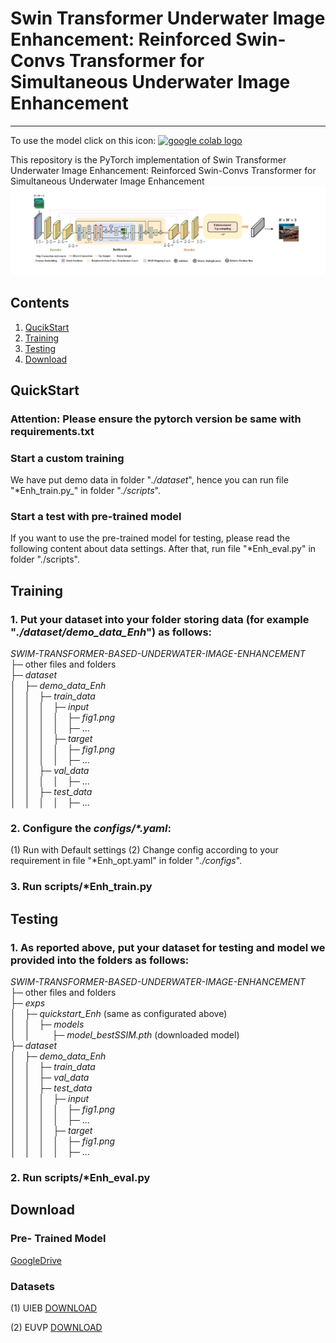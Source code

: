 # Swin Transformer Underwater Image Enhancement: Reinforced Swin-Convs Transformer for Simultaneous Underwater Image Enhancement


---


To use the model click on this icon:
[ <a href="https://colab.research.google.com/drive/1vkkVz_ZYtqGHsPT97HXOAsNWVRhbLIds?usp=sharing"><img src="https://colab.research.google.com/assets/colab-badge.svg" alt="google colab logo"></a>](https://colab.research.google.com/drive/1vkkVz_ZYtqGHsPT97HXOAsNWVRhbLIds)


This repository is the PyTorch implementation of Swin Transformer Underwater Image Enhancement: Reinforced Swin-Convs Transformer for Simultaneous Underwater Image Enhancement
<img width="1000" src="Swin network.png">

## Contents

1. [QucikStart](#QuickStart)
2. [Training](#Training)
3. [Testing](#Testing)
4. [Download](#Download)


## QuickStart
### Attention: Please ensure the pytorch version be same with requirements.txt

### Start a custom training
We have put demo data in folder "_./dataset_", hence you can run file "*Enh_train.py_" in  folder "_./scripts_".

### Start a test with pre-trained model
If you want to use the pre-trained model for testing, please read the following content about data settings. After that, run file "*Enh_eval.py" in folder "./scripts".

## Training 
### 1. Put your dataset into your folder storing data (for example "_./dataset/demo_data_Enh_") as follows:
_SWIM-TRANSFORMER-BASED-UNDERWATER-IMAGE-ENHANCEMENT_<br />
├─ other files and folders<br />
├─ _dataset_<br />
│&ensp;&ensp;├─ _demo\_data\_Enh_<br />
│&ensp;&ensp;│&ensp;&ensp;├─ _train\_data_<br />
│&ensp;&ensp;│&ensp;&ensp;│&ensp;&ensp;├─ _input_<br />
│&ensp;&ensp;│&ensp;&ensp;│&ensp;&ensp;│&ensp;&ensp;├─ _fig1.png_<br />
│&ensp;&ensp;│&ensp;&ensp;│&ensp;&ensp;│&ensp;&ensp;├─ ...<br />
│&ensp;&ensp;│&ensp;&ensp;│&ensp;&ensp;├─ _target_<br />
│&ensp;&ensp;│&ensp;&ensp;│&ensp;&ensp;│&ensp;&ensp;├─ _fig1.png_<br />
│&ensp;&ensp;│&ensp;&ensp;│&ensp;&ensp;│&ensp;&ensp;├─ ...<br />
│&ensp;&ensp;│&ensp;&ensp;├─ _val\_data_<br />
│&ensp;&ensp;│&ensp;&ensp;│&ensp;&ensp;│&ensp;&ensp;├─ ...<br />
│&ensp;&ensp;│&ensp;&ensp;├─ _test\_data_<br />
│&ensp;&ensp;│&ensp;&ensp;│&ensp;&ensp;│&ensp;&ensp;├─ ...

### 2. Configure the _configs/\*.yaml_:
(1) Run with Default settings
(2) Change config according to your requirement in file "*Enh_opt.yaml" in folder "_./configs_".

### 3. Run scripts/*Enh_train.py

## Testing

### 1. As reported above, put your dataset for testing and model we provided into the folders as follows:
_SWIM-TRANSFORMER-BASED-UNDERWATER-IMAGE-ENHANCEMENT_<br />
├─ other files and folders<br />
├─ _exps_<br />
│&ensp;&ensp;├─ _quickstart\_Enh_ (same as configurated above)<br />
│&ensp;&ensp;│&ensp;&ensp;├─ _models_<br />
│&ensp;&ensp;│&ensp;&ensp;&ensp;&ensp;&ensp;├─ _model\_bestSSIM.pth_ (downloaded model)<br />
├─ _dataset_<br />
│&ensp;&ensp;├─ _demo_data_Enh_<br />
│&ensp;&ensp;│&ensp;&ensp;├─ _train\_data_<br />
│&ensp;&ensp;│&ensp;&ensp;├─ _val\_data_<br />
│&ensp;&ensp;│&ensp;&ensp;├─ _test\_data_<br />
│&ensp;&ensp;│&ensp;&ensp;│&ensp;&ensp;├─ _input_<br />
│&ensp;&ensp;│&ensp;&ensp;│&ensp;&ensp;│&ensp;&ensp;├─ _fig1.png_<br />
│&ensp;&ensp;│&ensp;&ensp;│&ensp;&ensp;│&ensp;&ensp;├─ ...<br />
│&ensp;&ensp;│&ensp;&ensp;│&ensp;&ensp;├─ _target_<br />
│&ensp;&ensp;│&ensp;&ensp;│&ensp;&ensp;│&ensp;&ensp;├─ _fig1.png_<br />
│&ensp;&ensp;│&ensp;&ensp;│&ensp;&ensp;│&ensp;&ensp;├─ ...<br />

### 2. Run scripts/*Enh_eval.py


## Download

### Pre- Trained Model
[GoogleDrive](https://drive.google.com/file/d/1PMl5TaTmIM6owise3gmXCiX3uAWoZBoC/view?usp=sharing)

### Datasets 
(1) UIEB [DOWNLOAD](https://www.kaggle.com/datasets/larjeck/uieb-dataset-raw)

(2) EUVP [DOWNLOAD](https://www.kaggle.com/datasets/pamuduranasinghe/euvp-dataset)

